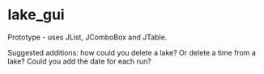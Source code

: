# lake_gui

Prototype - uses JList, JComboBox and JTable. 

Suggested additions: how could you delete a lake? Or delete a time from a lake?
Could you add the date for each run? 
